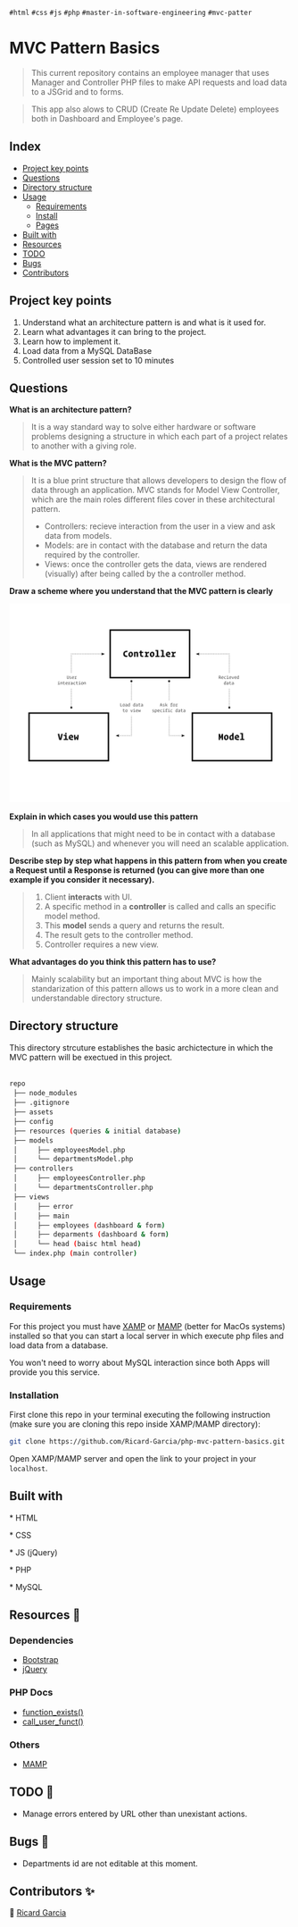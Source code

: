 `#html` `#css` `#js` `#php` `#master-in-software-engineering` `#mvc-patter`

# MVC Pattern Basics <!-- omit in toc -->

> This current repository contains an employee manager that uses Manager and Controller PHP files to make API requests and load data to a JSGrid and to forms.

> This app also alows to CRUD (Create Re Update Delete) employees both in Dashboard and Employee's page.

## Index <!-- omit in toc -->

- [Project key points](#project-key-points)
- [Questions](#questions)
- [Directory structure](#directory-structure)
- [Usage](#questions)
  - [Requirements](#requirements)
  - [Install](#clone)
  - [Pages](#pages)
- [Built with](#built-with)
- [Resources](#resources)
- [TODO](#todo)
- [Bugs](#bugs)
- [Contributors](#contributors)

## Project key points

1. Understand what an architecture pattern is and what is it used for.
2. Learn what advantages it can bring to the project.
3. Learn how to implement it.
4. Load data from a MySQL DataBase
5. Controlled user session set to 10 minutes

## Questions

**What is an architecture pattern?**

> It is a way standard way to solve either hardware or software problems designing a structure in which each part of a project relates to another with a giving role.

**What is the MVC pattern?**

> It is a blue print structure that allows developers to design the flow of data through an application. MVC stands for Model View Controller, which are the main roles different files cover in these architectural pattern.
>
> - Controllers: recieve interaction from the user in a view and ask data from models.
> - Models: are in contact with the database and return the data required by the controller.
> - Views: once the controller gets the data, views are rendered (visually) after being called by the a controller method.

**Draw a scheme where you understand that the MVC pattern is clearly**

![MVC Pattern](./assets/img/MVC-pattern.jpg)

**Explain in which cases you would use this pattern**

> In all applications that might need to be in contact with a database (such as MySQL) and whenever you will need an scalable application.

**Describe step by step what happens in this pattern from when you create a
Request until a Response is returned (you can give more than one example if
you consider it necessary).**

> 1.  Client **interacts** with UI.
> 2.  A specific method in a **controller** is called and calls an specific model method.
> 3.  This **model** sends a query and returns the result.
> 4.  The result gets to the controller method.
> 5.  Controller requires a new view.

**What advantages do you think this pattern has to use?**

> Mainly scalability but an important thing about MVC is how the standarization of this pattern allows us to work in a more clean and understandable directory structure.

## Directory structure

This directory strcuture establishes the basic archictecture in which the MVC pattern will be exectued in this project.

```bash

repo
 ├── node_modules
 ├── .gitignore
 ├── assets
 ├── config
 ├── resources (queries & initial database)
 ├── models
 │     ├── employeesModel.php
 │     └── departmentsModel.php
 ├── controllers
 │     ├── employeesController.php
 │     └── departmentsController.php
 ├── views
 │     ├── error
 │     ├── main
 │     ├── employees (dashboard & form)
 │     ├── deparments (dashboard & form)
 │     └── head (baisc html head)
 └── index.php (main controller)

```

## Usage

### Requirements

For this project you must have [XAMP](https://www.apachefriends.org/index.html)
or [MAMP](https://www.mamp.info/en/windows/) (better for MacOs systems) installed so that you can start a local server in which execute php files and load data from a database.

You won't need to worry about MySQL interaction since both Apps will provide you this service.

### Installation

First clone this repo in your terminal executing the following instruction (make sure you are cloning this repo inside XAMP/MAMP directory):

```bash
git clone https://github.com/Ricard-Garcia/php-mvc-pattern-basics.git
```

Open XAMP/MAMP server and open the link to your project in your `localhost`.

## Built with

\* HTML

\* CSS

\* JS (jQuery)

\* PHP

\* MySQL

## Resources 👀

### Dependencies

- [Bootstrap](https://getbootstrap.com/)
- [jQuery](https://jquery.com/)

### PHP Docs

- [function_exists()](https://www.php.net/manual/en/function.function-exists.php)
- [call_user_funct()](https://www.php.net/manual/en/function.call-user-func.php)

### Others

- [MAMP](https://www.mamp.info/en/windows/)

## TODO 🤝

- Manage errors entered by URL other than unexistant actions.

## Bugs 🚨

- Departments id are not editable at this moment.

## Contributors ✨

👤 [Ricard Garcia](https://github.com/Ricard-Garcia)
